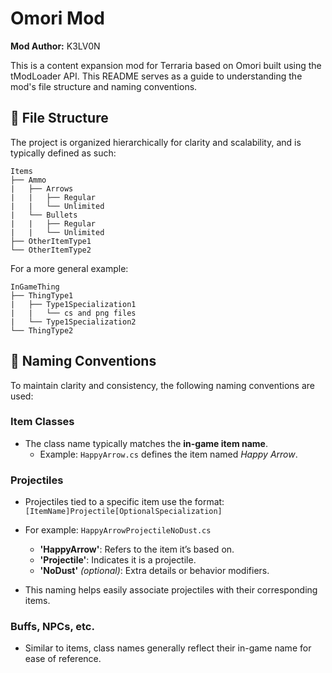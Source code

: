 ﻿# Omori Mod
**Mod Author:** K3LV0N

This is a content expansion mod for Terraria based on Omori built using the tModLoader API. This README serves as a guide to understanding the mod's file structure and naming conventions.

## 📁 File Structure

The project is organized hierarchically for clarity and scalability, and is typically defined as such:

```
Items
├── Ammo
|	├── Arrows
|	|	├── Regular
|	|	└── Unlimited
|	└── Bullets
|	|	├── Regular
|	|	└── Unlimited
├── OtherItemType1
└── OtherItemType2
```

For a more general example:
```
InGameThing
├── ThingType1
|	├── Type1Specialization1
|	|	└── cs and png files
|	└── Type1Specialization2
└── ThingType2
```

## 🧾 Naming Conventions

To maintain clarity and consistency, the following naming conventions are used:

### Item Classes

- The class name typically matches the **in-game item name**.
  - Example: `HappyArrow.cs` defines the item named *Happy Arrow*.

### Projectiles

- Projectiles tied to a specific item use the format: ```[ItemName]Projectile[OptionalSpecialization]```

- For example: `HappyArrowProjectileNoDust.cs`
  - **'HappyArrow'**: Refers to the item it’s based on.
  - **'Projectile'**: Indicates it is a projectile.
  - **'NoDust'** *(optional)*: Extra details or behavior modifiers.

- This naming helps easily associate projectiles with their corresponding items.

### Buffs, NPCs, etc.

- Similar to items, class names generally reflect their in-game name for ease of reference.
